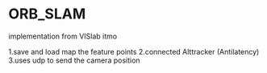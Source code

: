 # ORB_SLAM 
implementation from VISlab itmo

1.save and load map the feature points
2.connected Alttracker (Antilatency) 
3.uses udp to send the camera position